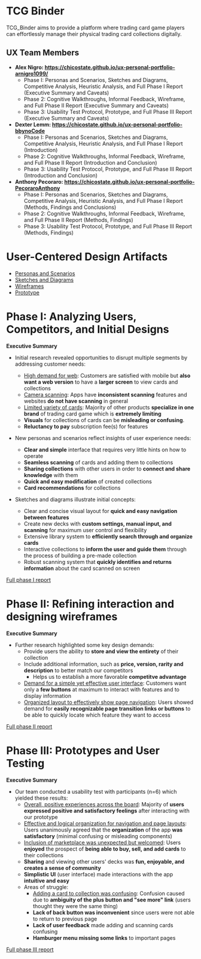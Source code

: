 # TCG Binder

TCG_Binder aims to provide a platform where trading card game players can effortlessly manage their physical trading card collections digitally.

## UX Team Members

* **Alex Nigro: https://chicostate.github.io/ux-personal-portfolio-arnigro1099/**
   * Phase I: Personas and Scenarios, Sketches and Diagrams, Competitive Analysis, Heuristic Analysis, and Full Phase I Report (Executive Summary and Caveats)
   * Phase 2: Cognitive Walkthroughs, Informal Feedback, Wireframe, and Full Phase II Report (Executive Summary and Caveats)
   * Phase 3: Usability Test Protocol, Prototype, and Full Phase III Report (Executive Summary and Caveats)
* **Dexter Lemm: https://chicostate.github.io/ux-personal-portfolio-bbynoCode**
   * Phase I: Personas and Scenarios, Sketches and Diagrams, Competitive Analysis, Heuristic Analysis, and Full Phase I Report (Introduction)
   * Phase 2: Cognitive Walkthroughs, Informal Feedback, Wireframe, and Full Phase II Report (Introduction and Conclusion)
   * Phase 3: Usability Test Protocol, Prototype, and Full Phase III Report (Introduction and Conclusion)
* **Anthony Pecoraro: https://chicostate.github.io/ux-personal-portfolio-PecoraroAnthony**
   * Phase I: Personas and Scenarios, Sketches and Diagrams, Competitive Analysis, Heuristic Analysis, and Full Phase I Report (Methods, Findings and Conclusions)
   * Phase 2: Cognitive Walkthroughs, Informal Feedback, Wireframe, and Full Phase II Report (Methods, Findings)
   * Phase 3: Usability Test Protocol, Prototype, and Full Phase III Report (Methods, Findings)

# User-Centered Design Artifacts
 

* [Personas and Scenarios](personas/)
* [Sketches and Diagrams](sketches/)
* [Wireframes](wireframes/)
* [Prototype](https://github.com/ChicoState/ux-tcg-binder/blob/main/phaseIII/Prototypes/)

# Phase I: Analyzing Users, Competitors, and Initial Designs

**Executive Summary**

* Initial research revealed opportunities to disrupt multiple segments by addressing customer needs:
  *  <ins>High demand for web</ins>: Customers are satisfied with mobile but **also want a web version** to have a **larger screen** to view cards and collections
  *  <ins>Camera scanning</ins>: Apps have **inconsistent scanning** features and websites **do not have scanning** in general
  *  <ins>Limited variety of cards</ins>: Majority of other products **specialize in one brand** of trading card game which is **extremely limiting**
  *  **Visuals** for collections of cards can be **misleading or confusing**.
  *  **Reluctancy to pay** subscription fee(s) for features

* New personas and scenarios reflect insights of user experience needs:
  * **Clear and simple** interface that requires very little hints on how to operate
  * **Seamless scanning** of cards and adding them to collections
  * **Sharing collections** with other users in order to **connect and share knowledge** with them
  * **Quick and easy modification** of created collections
  * **Card recommendations** for collections
 
* Sketches and diagrams illustrate initial concepts:
  * Clear and concise visual layout for **quick and easy navigation between features**
  * Create new decks with **custom settings, manual input, and scanning** for maximum user control and flexibility
  * Extensive library system to **efficiently search through and organize cards**
  * Interactive collections to **inform the user and guide them** through the process of building a pre-made collection
  * Robust scanning system that **quickly identifies and returns information** about the card scanned on screen

[Full phase I report](phaseI/)

# Phase II: Refining interaction and designing wireframes

**Executive Summary**

* Further research highlighted some key design demands:
  *  Provide users the ability to **store and view the entirety** of their collection
  *  Include additional information, such as **price, version, rarity and description** to better match our competitors
     * Helps us to establish a more favorable **competitve advantage**
  * <ins>Demand for a simple yet effective user interface</ins>: Customers want only a **few buttons** at maximum to interact with features and to display information
  * <ins>Organized layout to effectively show page navigation</ins>: Users showed demand for **easily recognizable page transition links or buttons** to be able to quickly locate which feature they want to access

[Full phase II report](phaseII/)

# Phase III: Prototypes and User Testing

**Executive Summary**

* Our team conducted a usability test with participants (n=6) which yielded these results:
  *  <ins>Overall, positive experiences across the board</ins>: Majority of **users expressed positive and satisfactory feelings** after interacting with our prototype
  *  <ins>Effective and logical organization for navigation and page layouts</ins>: Users unanimously agreed that the **organization** of the app **was satisfactory** (minimal confusing or misleading components)
  *  <ins>Inclusion of marketplace was unexpected but welcomed</ins>: Users **enjoyed** the prospect of **being able to buy, sell, and add cards** to their collections
  *  **Sharing** and viewing other users' decks was **fun, enjoyable, and creates a sense of community**
  *  **Simplistic UI** (user interface) made interactions with the app **intuitive and easy**
  *  Areas of struggle:
     * <ins>Adding a card to collection was confusing</ins>: Confusion caused due to **ambiguity of the plus button and "see more" link** (users thought they were the same thing)
     * **Lack of back button was inconvenient** since users were not able to return to previous page
     * **Lack of user feedback** made adding and scanning cards confusing
     * **Hamburger menu missing some links** to important pages

[Full phase III report](phaseIII/)
